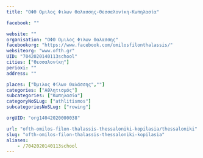 ```yaml
---
title: "ΟΦΘ Ομιλος Φιλων Θαλασσης-Θεσσαλονίκη-Κωπηλασία"

facebook: ""

website: ""
organisation: "ΟΦΘ Ομιλος Φιλων Θαλασσης"
facebookorg: "https://www.facebook.com/omilosfilonthalassis/"
websiteorg: "www.ofth.gr"
UID: "7042020140113school"
cities: ["Θεσσαλονίκη"]
perioxi: ""
address: ""

places: ["Όμιλος Φίλων Θαλάσσης",""]
categories: ["Αθλητισμός"]
subcategories: ["Κωπηλασία"]
categoryNoSLug: ["athlitismos"]
subcategoriesNoSLug: ["rowing"]

orgUID: "org14042020000038"

url: "ofth-omilos-filon-thalassis-thessaloniki-kopilasia/thessaloniki"
slug: "ofth-omilos-filon-thalassis-thessaloniki-kopilasia"
aliases:
    - /7042020140113school
---
```





